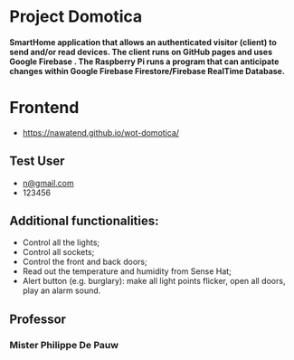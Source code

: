 # Project Domotica

####  SmartHome application that allows an authenticated visitor (client) to send and/or read devices. The client runs on GitHub pages and uses Google Firebase . The Raspberry Pi runs a program that can anticipate changes within Google Firebase Firestore/Firebase RealTime Database.

# Frontend
* https://nawatend.github.io/wot-domotica/

## Test User
* n@gmail.com
* 123456


## Additional functionalities:

* Control all the lights;
* Control all sockets;
* Control the front and back doors;
* Read out the temperature and humidity from Sense Hat;
* Alert button (e.g. burglary): make all light points flicker, open all doors, play an alarm sound.



## Professor 
### Mister Philippe De Pauw